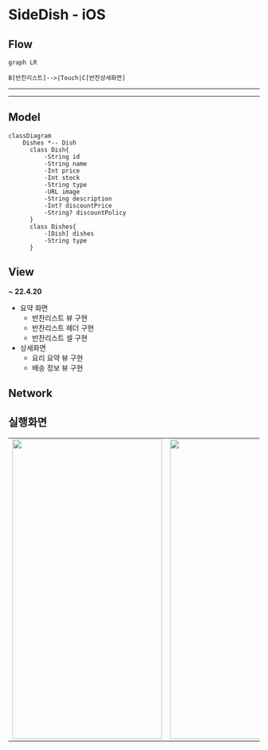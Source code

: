 # SideDish - iOS


## Flow
```mermaid
graph LR

B[반찬리스트]-->|Touch|C[반찬상세화면]
```

---


---
## Model

```mermaid
classDiagram
    Dishes *-- Dish
      class Dish{
          -String id
          -String name
          -Int price
          -Int stock
          -String type
          -URL image
          -String description
          -Int? discountPrice
          -String? discountPolicy
      }
      class Dishes{
          -[Dish] dishes
          -String type
      }
```


## View

**~ 22.4.20**
- 요약 화면
    - 반찬리스트 뷰 구현
    - 반찬리스트 헤더 구현
    - 반찬리스트 셀 구현
- 상세화면 
    - 요리 요약 뷰 구현
    - 배송 정보 뷰 구현

## Network


## 실행화면
<table>
    <tr>
<td><img src="https://user-images.githubusercontent.com/78553659/164155627-4078bf93-daa3-4a54-87b4-bad75dba4d36.png" width=300 height=600 /></td><td><img src="https://user-images.githubusercontent.com/78553659/164155643-68b11430-0b58-4746-83e7-6820f380c070.png" width=300 height=600 /></td>
    </tr>
</table>





